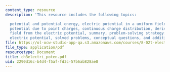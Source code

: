 ```yaml
---
content_type: resource
description: 'This resource includes the following topics:

  potential and potential energy, electric potential in a uniform field, electric
  potential due to point charges, continuous charge distribution, deriving electric
  field from the electric potential, summary, problem-solving strategy: calculating
  electric potential, solved problems, conceptual questions, and additional problems.'
file: https://ol-ocw-studio-app-qa.s3.amazonaws.com/courses/8-02t-electricity-and-magnetism-spring-2005/2290d16cb4d4f5affd3c57b6ab828ae8_ch3electri_poten.pdf
file_type: application/pdf
resourcetype: Document
title: ch3electri_poten.pdf
uid: 2290d16c-b4d4-f5af-fd3c-57b6ab828ae8
---
```

